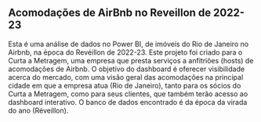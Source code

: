 ## Acomodações de AirBnb no Reveillon de 2022-23

Esta é uma análise de dados no Power BI, de imóveis do Rio de Janeiro no Airbnb, na época do Revéillon de 2022-23.
Este projeto foi criado para o Curta a Metragem, uma empresa que presta serviços a anfitriões (hosts) de acomodações de Airbnb. O objetivo do dashboard é oferecer visibilidade acerca do mercado, com uma visão geral das acomodações na principal cidade em que a empresa atua (Rio de Janeiro), tanto para os sócios do Curta a Metragem, como para seus clientes, que também terão acesso ao dashboard interativo. O banco de dados encontrado é da época da virada do ano (Réveillon).

